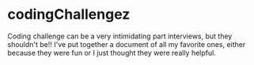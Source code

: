 # codingChallengez

Coding challenge can be a very intimidating part interviews, but they shouldn't be!! 
I've put together a document of all my favorite ones, either because they were fun or 
I just thought they were really helpful. 

